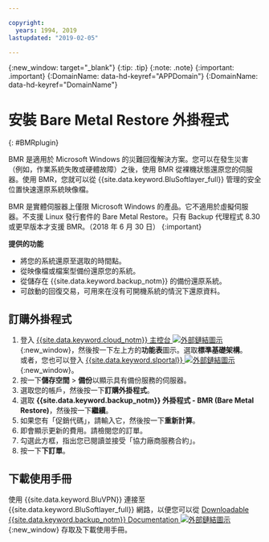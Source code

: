 ```yaml
---

copyright:
  years: 1994, 2019
lastupdated: "2019-02-05"

---
```

{:new_window: target="_blank"}
{:tip: .tip}
{:note: .note}
{:important: .important}
{:DomainName: data-hd-keyref="APPDomain"}
{:DomainName: data-hd-keyref="DomainName"}

# 安裝 Bare Metal Restore 外掛程式
{: #BMRplugin}

BMR 是適用於 Microsoft Windows 的災難回復解決方案。您可以在發生災害（例如，作業系統失敗或硬體故障）之後，使用 BMR 從裸機狀態還原您的伺服器。使用 BMR，您就可以從 {{site.data.keyword.BluSoftlayer_full}} 管理的安全位置快速還原系統映像檔。

BMR 是實體伺服器上僅限 Microsoft Windows 的產品。它不適用於虛擬伺服器。不支援 Linux 發行套件的 Bare Metal Restore。只有 Backup 代理程式 8.30 或更早版本才支援 BMR。（2018 年 6 月 30 日）
{:important}

**提供的功能**

- 將您的系統還原至選取的時間點。
- 從映像檔或檔案型備份還原您的系統。
- 從儲存在 {{site.data.keyword.backup_notm}} 的備份還原系統。
- 可啟動的回復交易，可用來在沒有可開機系統的情況下還原資料。

## 訂購外掛程式

1. 登入 [{{site.data.keyword.cloud_notm}} 主控台 ![外部鏈結圖示](../../icons/launch-glyph.svg "外部鏈結圖示")](https://{DomainName}){:new_window}，然後按一下左上方的**功能表**圖示。選取**標準基礎架構**。<br/>
   或者，您也可以登入 [{{site.data.keyword.slportal}} ![外部鏈結圖示](../../icons/launch-glyph.svg "外部鏈結圖示")](https://control.softlayer.com/){:new_window}。
2. 按一下**儲存空間** > **備份**以顯示具有備份服務的伺服器。
3. 選取您的帳戶，然後按一下**訂購外掛程式**。
4. 選取 **{{site.data.keyword.backup_notm}} 外掛程式 - BMR (Bare Metal Restore)**，然後按一下**繼續**。
5. 如果您有「促銷代碼」，請輸入它，然後按一下**重新計算**。
6. 即會顯示更新的費用。請檢閱您的訂單。
7. 勾選此方框，指出您已閱讀並接受「協力廠商服務合約」。
8. 按一下**下訂單**。

## 下載使用手冊

使用 {{site.data.keyword.BluVPN}} 連接至 {{site.data.keyword.BluSoftlayer_full}} 網路，以便您可以從 [Downloadable {{site.data.keyword.backup_notm}} Documentation ![外部鏈結圖示](../../icons/launch-glyph.svg "外部鏈結圖示")](http://downloads.service.softlayer.com/evault/Documentation/){:new_window} 存取及下載使用手冊。
